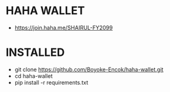 # HAHA WALLET
- https://join.haha.me/SHAIRUL-FY2099
# INSTALLED
- git clone https://github.com/Boyoke-Encok/haha-wallet.git
- cd haha-wallet
- pip install -r requirements.txt

